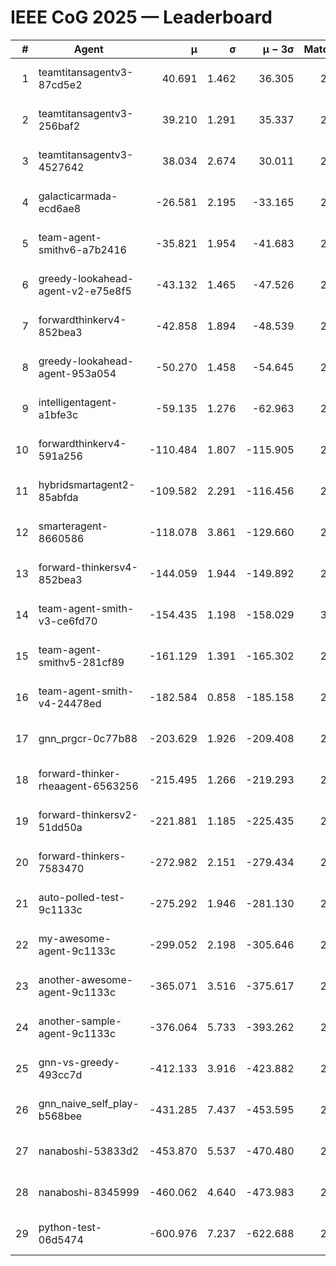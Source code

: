 # IEEE CoG 2025 — Leaderboard

| # | Agent | μ | σ | μ − 3σ | Matches | Updated |
|---:|---|---:|---:|---:|---:|---|
| 1 | teamtitansagentv3-87cd5e2 | 40.691 | 1.462 | 36.305 | 2592 | 2025-08-18 09:29 |
| 2 | teamtitansagentv3-256baf2 | 39.210 | 1.291 | 35.337 | 2832 | 2025-08-18 09:29 |
| 3 | teamtitansagentv3-4527642 | 38.034 | 2.674 | 30.011 | 2940 | 2025-08-18 09:29 |
| 4 | galacticarmada-ecd6ae8 | -26.581 | 2.195 | -33.165 | 2960 | 2025-08-18 09:29 |
| 5 | team-agent-smithv6-a7b2416 | -35.821 | 1.954 | -41.683 | 2680 | 2025-08-18 09:29 |
| 6 | greedy-lookahead-agent-v2-e75e8f5 | -43.132 | 1.465 | -47.526 | 2656 | 2025-08-18 09:29 |
| 7 | forwardthinkerv4-852bea3 | -42.858 | 1.894 | -48.539 | 2150 | 2025-08-18 09:29 |
| 8 | greedy-lookahead-agent-953a054 | -50.270 | 1.458 | -54.645 | 2696 | 2025-08-18 09:29 |
| 9 | intelligentagent-a1bfe3c | -59.135 | 1.276 | -62.963 | 2283 | 2025-08-18 09:29 |
| 10 | forwardthinkerv4-591a256 | -110.484 | 1.807 | -115.905 | 2534 | 2025-08-18 09:29 |
| 11 | hybridsmartagent2-85abfda | -109.582 | 2.291 | -116.456 | 2755 | 2025-08-18 09:29 |
| 12 | smarteragent-8660586 | -118.078 | 3.861 | -129.660 | 2572 | 2025-08-18 09:29 |
| 13 | forward-thinkersv4-852bea3 | -144.059 | 1.944 | -149.892 | 2258 | 2025-08-18 09:29 |
| 14 | team-agent-smith-v3-ce6fd70 | -154.435 | 1.198 | -158.029 | 3176 | 2025-08-18 09:29 |
| 15 | team-agent-smithv5-281cf89 | -161.129 | 1.391 | -165.302 | 2800 | 2025-08-18 09:29 |
| 16 | team-agent-smith-v4-24478ed | -182.584 | 0.858 | -185.158 | 2916 | 2025-08-18 09:29 |
| 17 | gnn_prgcr-0c77b88 | -203.629 | 1.926 | -209.408 | 2810 | 2025-08-18 09:29 |
| 18 | forward-thinker-rheaagent-6563256 | -215.495 | 1.266 | -219.293 | 2602 | 2025-08-18 09:29 |
| 19 | forward-thinkersv2-51dd50a | -221.881 | 1.185 | -225.435 | 2702 | 2025-08-18 09:29 |
| 20 | forward-thinkers-7583470 | -272.982 | 2.151 | -279.434 | 2420 | 2025-08-18 09:29 |
| 21 | auto-polled-test-9c1133c | -275.292 | 1.946 | -281.130 | 2300 | 2025-08-18 09:29 |
| 22 | my-awesome-agent-9c1133c | -299.052 | 2.198 | -305.646 | 2960 | 2025-08-18 09:29 |
| 23 | another-awesome-agent-9c1133c | -365.071 | 3.516 | -375.617 | 2960 | 2025-08-18 09:29 |
| 24 | another-sample-agent-9c1133c | -376.064 | 5.733 | -393.262 | 2580 | 2025-08-18 09:29 |
| 25 | gnn-vs-greedy-493cc7d | -412.133 | 3.916 | -423.882 | 2280 | 2025-08-18 09:29 |
| 26 | gnn_naive_self_play-b568bee | -431.285 | 7.437 | -453.595 | 2340 | 2025-08-18 09:29 |
| 27 | nanaboshi-53833d2 | -453.870 | 5.537 | -470.480 | 2360 | 2025-08-18 09:29 |
| 28 | nanaboshi-8345999 | -460.062 | 4.640 | -473.983 | 2440 | 2025-08-18 09:29 |
| 29 | python-test-06d5474 | -600.976 | 7.237 | -622.688 | 2230 | 2025-08-18 09:29 |
